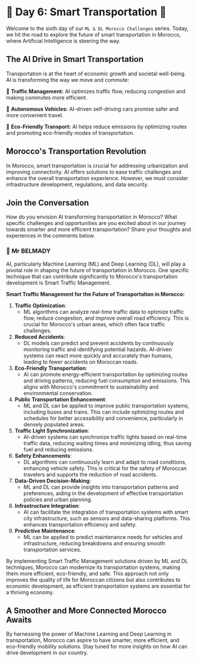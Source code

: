 # **🚗 Day 6: Smart Transportation 🚗**

Welcome to the sixth day of our ``ML & DL Morocco Challenges`` series. Today, we hit the road to explore the future of smart transportation in Morocco, where Artificial Intelligence is steering the way.

## **The AI Drive in Smart Transportation**

Transportation is at the heart of economic growth and societal well-being. AI is transforming the way we move and commute:

🔹 **Traffic Management:** AI optimizes traffic flow, reducing congestion and making commutes more efficient.

🔹 **Autonomous Vehicles:** AI-driven self-driving cars promise safer and more convenient travel.

🔹 **Eco-Friendly Transport:** AI helps reduce emissions by optimizing routes and promoting eco-friendly modes of transportation.

## **Morocco's Transportation Revolution**

In Morocco, smart transportation is crucial for addressing urbanization and improving connectivity. AI offers solutions to ease traffic challenges and enhance the overall transportation experience. However, we must consider infrastructure development, regulations, and data security.

<!-- 🚀 **[Discover How AI is Shaping the Future of Smart Transportation in Morocco](https://thinkable-expert-c75.notion.site/Day-6-Smart-Transportation-349cd0803b1e473e9b601438295d275c?pvs=4)** 🚀 -->

## **Join the Conversation**

How do you envision AI transforming transportation in Morocco? What specific challenges and opportunities are you excited about in our journey towards smarter and more efficient transportation? Share your thoughts and experiences in the comments below.

### 🧠 **Mr BELMADY**

AI, particularly Machine Learning (ML) and Deep Learning (DL), will play a pivotal role in shaping the future of transportation in Morocco. One specific technique that can contribute significantly to Morocco's transportation development is Smart Traffic Management.

**Smart Traffic Management for the Future of Transportation in Morocco:**

1. **Traffic Optimization**:
    - ML algorithms can analyze real-time traffic data to optimize traffic flow, reduce congestion, and improve overall road efficiency. This is crucial for Morocco's urban areas, which often face traffic challenges.
2. **Reduced Accidents**:
    - DL models can predict and prevent accidents by continuously monitoring traffic and identifying potential hazards. AI-driven systems can react more quickly and accurately than humans, leading to fewer accidents on Moroccan roads.
3. **Eco-Friendly Transportation**:
    - AI can promote energy-efficient transportation by optimizing routes and driving patterns, reducing fuel consumption and emissions. This aligns with Morocco's commitment to sustainability and environmental conservation.
4. **Public Transportation Enhancement**:
    - ML and DL can be applied to improve public transportation systems, including buses and trains. This can include optimizing routes and schedules for better accessibility and convenience, particularly in densely populated areas.
5. **Traffic Light Synchronization**:
    - AI-driven systems can synchronize traffic lights based on real-time traffic data, reducing waiting times and minimizing idling, thus saving fuel and reducing emissions.
6. **Safety Enhancements**:
    - DL algorithms can continuously learn and adapt to road conditions, enhancing vehicle safety. This is critical for the safety of Moroccan travelers and supports the reduction of road accidents.
7. **Data-Driven Decision-Making**:
    - ML and DL can provide insights into transportation patterns and preferences, aiding in the development of effective transportation policies and urban planning.
8. **Infrastructure Integration**:
    - AI can facilitate the integration of transportation systems with smart city infrastructure, such as sensors and data-sharing platforms. This enhances transportation efficiency and safety.
9. **Predictive Maintenance**:
    - ML can be applied to predict maintenance needs for vehicles and infrastructure, reducing breakdowns and ensuring smooth transportation services.

By implementing Smart Traffic Management solutions driven by ML and DL techniques, Morocco can modernize its transportation systems, making them more efficient, eco-friendly, and safe. This approach not only improves the quality of life for Moroccan citizens but also contributes to economic development, as efficient transportation systems are essential for a thriving economy.

## **A Smoother and More Connected Morocco Awaits**

By harnessing the power of Machine Learning and Deep Learning in transportation, Morocco can aspire to have smarter, more efficient, and eco-friendly mobility solutions. Stay tuned for more insights on how AI can drive development in our country.